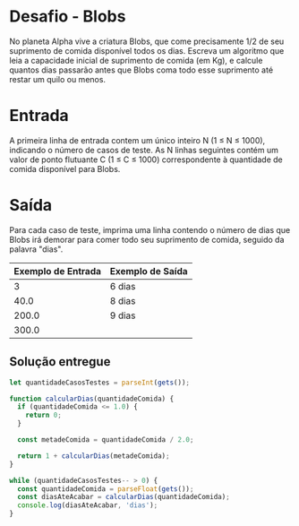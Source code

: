 <!-- @format -->

# Desafio - Blobs

No planeta Alpha vive a criatura Blobs, que come precisamente 1/2 de seu suprimento de comida disponível todos os dias. Escreva um algoritmo que leia a capacidade inicial de suprimento de comida (em Kg), e calcule quantos dias passarão antes que Blobs coma todo esse suprimento até restar um quilo ou menos.

# Entrada

A primeira linha de entrada contem um único inteiro N (1 ≤ N ≤ 1000), indicando o número de casos de teste. As N linhas seguintes contém um valor de ponto flutuante C (1 ≤ C ≤ 1000) correspondente à quantidade de comida disponível para Blobs.

# Saída

Para cada caso de teste, imprima uma linha contendo o número de dias que Blobs irá demorar para comer todo seu suprimento de comida, seguido da palavra "dias".

| Exemplo de Entrada | Exemplo de Saída |
| ------------------ | ---------------- |
| 3                  | 6 dias           |
| 40.0               | 8 dias           |
| 200.0              | 9 dias           |
| 300.0              |                  |

## Solução entregue

```js
let quantidadeCasosTestes = parseInt(gets());

function calcularDias(quantidadeComida) {
  if (quantidadeComida <= 1.0) {
    return 0;
  }

  const metadeComida = quantidadeComida / 2.0;

  return 1 + calcularDias(metadeComida);
}

while (quantidadeCasosTestes-- > 0) {
  const quantidadeComida = parseFloat(gets());
  const diasAteAcabar = calcularDias(quantidadeComida);
  console.log(diasAteAcabar, 'dias');
}
```
